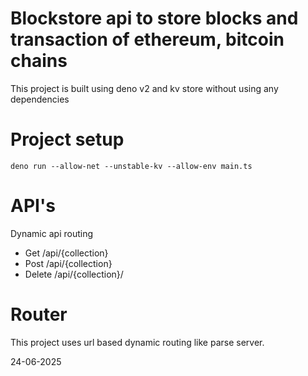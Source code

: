 # Blockstore api to store blocks and transaction of ethereum, bitcoin chains
This project is built using deno v2 and kv store without using any dependencies

# Project setup

```
deno run --allow-net --unstable-kv --allow-env main.ts
```

# API's

Dynamic api routing

- Get /api/{collection}
- Post /api/{collection}
- Delete /api/{collection}/

# Router

This project uses url based dynamic routing like parse server. 

24-06-2025